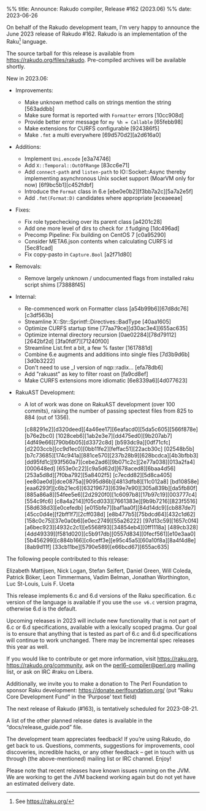 %% title: Announce: Rakudo compiler, Release #162 (2023.06)
%% date: 2023-06-26

On behalf of the Rakudo development team, I’m very happy to announce the
June 2023 release of Rakudo #162. Rakudo is an implementation of
the Raku[^1] language.

The source tarball for this release is available from
<https://rakudo.org/files/rakudo>.
Pre-compiled archives will be available shortly.

New in 2023.06:

+ Improvements:
    + Make unknown method calls on strings mention the string [563addbb]
    + Make sure format is reported with `Formatter` errors [10cc908d]
    + Provide better error message for `my %h = Callable` [65febb98]
    + Make extensions for CURFS configurable [924386f5]
    + Make `.fmt` a multi everywhere [69d570d2][a2d616a0]

+ Additions:
    + Implement `Uni.encode` [e3a74746]
    + Add `X::Temporal::OutOfRange` [83cc6e71]
    + Add `connect-path` and `listen-path` to IO::Socket::Async thereby
      implementing asynchronous Unix socket support (MoarVM only for
      now) [6f9bc5b1][c452fdbf]
    + Introduce the `Format` class in 6.e [ebe0e0b2][f3bb7a2c][5a7a2e5f]
    + Add `.fmt(Format:D)` candidates where appropriate [eceaeeae]

+ Fixes:
    + Fix role typechecking over its parent class [a4201c28]
    + Add one more level of dirs to check for .t fudging [1dc496ad]
    + Precomp Pipeline: Fix building on CentOS 7 [c0a95290]
    + Consider META6.json contents when calculating CURFS id [5ec81cad]
    + Fix copy-pasto in `Capture.Bool` [a2f71d80]

+ Removals:
    + Remove largely unknown / undocumented flags from installed raku
      script shims [73888f45]

+ Internal:
    + Re-commenced work on Formatter class [a54b99b6][67d8dc76][c3df563b]
    + Streamline X::Str::Sprintf::Directives::BadType [40aa1605]
    + Optimize CURFS startup time [77aa79ce][d30ac3e4][655ac635]
    + Optimize internal directory recursion [0ae02284][78d79112][2642bf2d]
      [3fa0fdf7][71240f00]
    + Streamline List.fmt a bit, a few % faster [1617881d]
    + Combine 6.e augments and additions into single files [7d3b9d6b][3d0b3222]
    + Don't need to use _I version of nqp::radix... [efa78db6]
    + Add "rakuast" as key to filter roast on [fa9cd8ef]
    + Make CURFS extensions more idiomatic [6e8339a6][4d077623]

+ RakuAST Development:
    + A lot of work was done on RakuAST development (over 100 commits), raising
      the number of passing spectest files from 825 to 884 (out of 1356).

      [c88291e2][d320deed][4a46ee17][6eafacd0][5da5c605][566f878e][b76e2bc0]
      [1028ceb6][1ab2e3e7][dd475ed0][9b207ab7][4df49e66][790b6b05][d3372c8d]
      [b593dc9a][0df71cfc][d2203ccb][cc9d1ec0][0bb11fe2][feffac51][22acb30c]
      [02548b5b][b7c73685][174c941a][881ce570][237b28b9][628bcdca][4b3bfbb3]
      [dd95fd1c][93f560a7][cebe2ad6][9b071c2c][2e77a038][013a2fa4][000648ed]
      [653e0c22][c9a5d62d][678aced8][6baa4d56][253a5d8d][7f0ba792][5a8402f5]
      [c7ecdd82][5d8ca405][ee80ae0d][dce0875a][9095d86b][4813dfb8][11c012a8]
      [bd10858e][eaa6293f][c6b21ec6][63219673][639e7e90][305a839b][da5fb80f]
      [885a86a8][54fee5e6][2d2920f0][1c6097b8][17b97c19][003777c4][554c9fc6]
      [c8a4a214][f05cd033][7661383e][9b9b7216][823f5516][58d638d3][e0cefedb]
      [e015bfe7][baf1aa0f][84d14dc9][cb887de7][45cc0d4e][f2bff1f7][2cff038d]
      [e8b477b5][75bdcd64][432c1d62][158c0c75][37e0a0b6][e0ec2749][55a26222]
      [97d13c59][1657c0f4][a6bec923][4932c2c1][e5568f93][34854eb4][0ff1118a]
      [489cb328][4dd49339][f581d020][c5b917db][0557d834][0fecf561][e10e3aa0]
      [5b456299][c884b166][c6ceff3e][e95c45a5][60a10f8a][8a4f4d8e][8ab9d11f]
      [33cb11be][5790e589][e66bcd67][655ac635]

The following people contributed to this release:

Elizabeth Mattijsen, Nick Logan, Stefan Seifert, Daniel Green, Will Coleda,
Patrick Böker, Leon Timmermans, Vadim Belman, Jonathan Worthington,
Luc St-Louis, Luis F. Uceta

This release implements 6.c and 6.d versions of the Raku specification.
6.c version of the language is available if you use the `use v6.c`
version pragma, otherwise 6.d is the default.

Upcoming releases in 2023 will include new functionality that is not
part of 6.c or 6.d specifications, available with a lexically scoped
pragma. Our goal is to ensure that anything that is tested as part of
6.c and 6.d specifications will continue to work unchanged. There may
be incremental spec releases this year as well.

If you would like to contribute or get more information, visit
<https://raku.org>, <https://rakudo.org/community>, ask on the
<perl6-compiler@perl.org> mailing list, or ask on IRC #raku on Libera.

Additionally, we invite you to make a donation to The Perl Foundation
to sponsor Raku development: <https://donate.perlfoundation.org/>
(put “Raku Core Development Fund” in the ‘Purpose’ text field)

The next release of Rakudo (#163), is tentatively scheduled for 2023-08-21.

A list of the other planned release dates is available in the
“docs/release_guide.pod” file.

The development team appreciates feedback! If you’re using Rakudo, do
get back to us. Questions, comments, suggestions for improvements, cool
discoveries, incredible hacks, or any other feedback – get in touch with
us through (the above-mentioned) mailing list or IRC channel. Enjoy!

Please note that recent releases have known issues running on the JVM.
We are working to get the JVM backend working again but do not yet have
an estimated delivery date.

[^1]: See <https://raku.org/>
